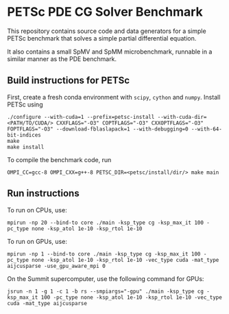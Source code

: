 # PETSc PDE CG Solver Benchmark

This repository contains source code and data generators for a simple PETSc benchmark
that solves a simple partial differential equation.

It also contains a small SpMV and SpMM microbenchmark, runnable in a similar manner as the PDE benchmark.

## Build instructions for PETSc

First, create a fresh conda environment with `scipy`, `cython` and `numpy`. Install PETSc using
```
./configure --with-cuda=1 --prefix=petsc-install --with-cuda-dir=<PATH/TO/CUDA/> CXXFLAGS="-O3" COPTFLAGS="-O3" CXXOPTFLAGS="-O3" FOPTFLAGS="-O3" --download-fblaslapack=1 --with-debugging=0 --with-64-bit-indices
make
make install
```

To compile the benchmark code, run
```
OMPI_CC=gcc-8 OMPI_CXX=g++-8 PETSC_DIR=<petsc/install/dir/> make main
```

## Run instructions

To run on CPUs, use:
```
mpirun -np 20 --bind-to core ./main -ksp_type cg -ksp_max_it 100 -pc_type none -ksp_atol 1e-10 -ksp_rtol 1e-10
```

To run on GPUs, use:
```
mpirun -np 1 --bind-to core ./main -ksp_type cg -ksp_max_it 100 -pc_type none -ksp_atol 1e-10 -ksp_rtol 1e-10 -vec_type cuda -mat_type aijcusparse -use_gpu_aware_mpi 0
```

On the Summit supercomputer, use the following command for GPUs:
```
jsrun -n 1 -g 1 -c 1 -b rs --smpiargs="-gpu" ./main -ksp_type cg -ksp_max_it 100 -pc_type none -ksp_atol 1e-10 -ksp_rtol 1e-10 -vec_type cuda -mat_type aijcusparse
```
